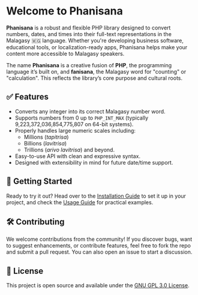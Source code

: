 # Welcome to Phanisana

**Phanisana** is a robust and flexible PHP library designed to convert numbers, dates, and times into their full-text representations in the Malagasy 🇲🇬 language. Whether you're developing business software, educational tools, or localization-ready apps, Phanisana helps make your content more accessible to Malagasy speakers.

The name **Phanisana** is a creative fusion of **PHP**, the programming language it’s built on, and **fanisana**, the Malagasy word for "counting" or "calculation". This reflects the library’s core purpose and cultural roots.

## ✅ Features

- Converts any integer into its correct Malagasy number word.
- Supports numbers from 0 up to `PHP_INT_MAX` (typically 9,223,372,036,854,775,807 on 64-bit systems).
- Properly handles large numeric scales including:
  - Millions (*tapitrisa*)
  - Billions (*lavitrisa*)
  - Trillions (*arivo lavitrisa*) and beyond.
- Easy-to-use API with clean and expressive syntax.
- Designed with extensibility in mind for future date/time support.

## 🚀 Getting Started

Ready to try it out? Head over to the [Installation Guide](./installation) to set it up in your project, and check the [Usage Guide](./usages/number) for practical examples.

## 🛠️ Contributing

We welcome contributions from the community! If you discover bugs, want to suggest enhancements, or contribute features, feel free to fork the repo and submit a pull request. You can also open an issue to start a discussion.

## 📄 License

This project is open source and available under the [GNU GPL 3.0 License](https://www.gnu.org/licenses/gpl-3.0.html).
